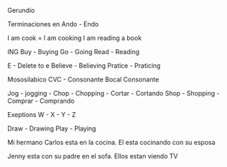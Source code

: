 
Gerundio

Terminaciones en Ando - Endo

I am cook = I am cooking
I am reading a book


ING
Buy - Buying
Go - Going
Read - Reading



E - Delete to e
Believe - Believing
Pratice - Praticing



Mososilabico CVC - Consonante Bocal Consonante

Jog - jogging - 
Chop - Chopping - Cortar - Cortando
Shop - Shopping - Comprar - Comprando


Exeptions
W - X - Y - Z

Draw - Drawing
Play - Playing


Mi hermano Carlos esta en la cocina. El esta cocinando con su esposa

Jenny esta con su padre en el sofa. Ellos estan viendo TV
